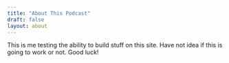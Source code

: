 ```yaml
---
title: "About This Podcast"
draft: false
layout: about
---
```


This is me testing the ability to build stuff on this site. Have not idea if this is going to work or not. Good luck!
